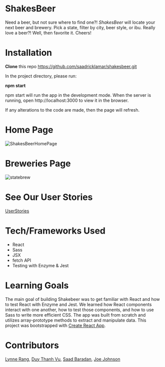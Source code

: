 # ShakesBeer

Need a beer, but not sure where to find one?! *ShakesBeer* will locate your next beer and brewery. Pick a state, filter by city, beer style, or ibu. Really love a beer?! Well, then favorite it. Cheers! 

# Installation

**Clone** this repo https://github.com/saadricklamar/shakesbeer.git

In the project directory, please run:

**npm start**

npm start will run the app in the development mode. When the server is running, open http://localhost:3000 to view it in the browser.

If any alterations to the code are made, then the page will refresh.

# Home Page

![ShakesBeerHomePage](https://user-images.githubusercontent.com/42000931/55891725-4a274e00-5b72-11e9-9e27-3b2a4b1e8a35.png)

# Breweries Page

![statebrew](https://user-images.githubusercontent.com/42000931/55915609-27fbf300-5ba7-11e9-8e43-58f6eaec16e8.png)

# See Our User Stories

[UserStories](https://gist.github.com/saadricklamar/053a4565c323b407f0c72db0861e726a)

# Tech/Frameworks Used

* React
* Sass
* JSX
* fetch API
* Testing with Enzyme & Jest

# Learning Goals

The main goal of building Shakebeer was to get familiar with React and how to test React with Enzyme and Jest. We learned how React components interact with one another, how to test those components, and how to use Sass to write more efficient CSS. The app was built from scratch and utilizes array-prototype methods to extract and manipulate data. This project was bootstrapped with [Create React App](https://github.com/facebook/create-react-app).

# Contributors
[Lynne Rang](https://github.com/lynnerang),
[Duy Thanh Vu](https://github.com/Rosebud303),
[Saad Baradan](https://github.com/saadricklamar),
[Joe Johnson](https://github.com/joejohnson3985)
